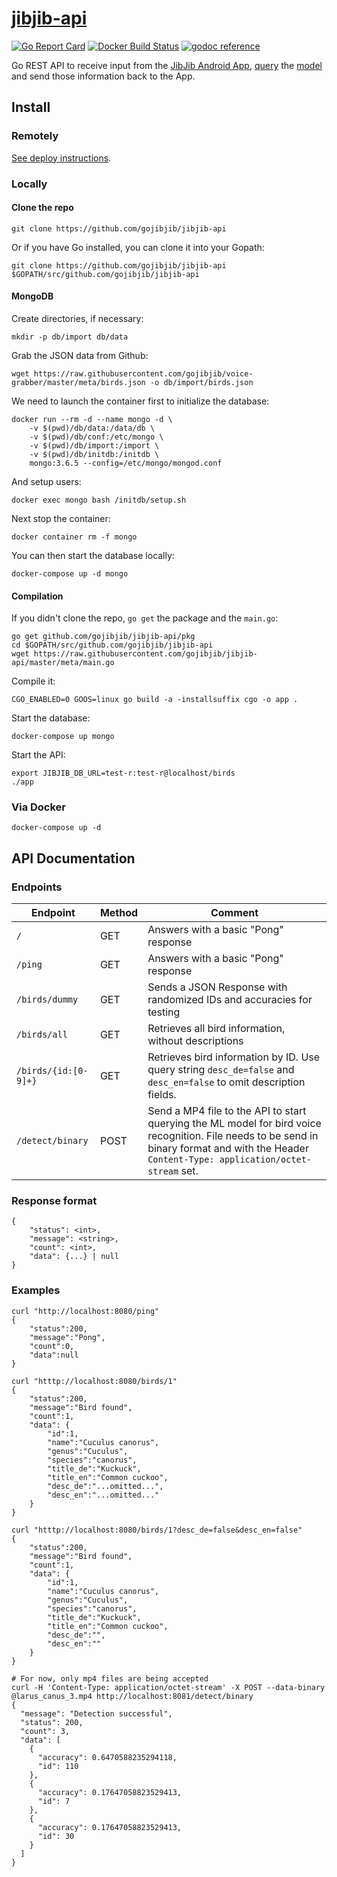 # [jibjib-api](https://github.com/gojibjib/jibjib-api)

[![Go Report Card](https://goreportcard.com/badge/github.com/gojibjib/gopeana)](https://goreportcard.com/report/github.com/gojibjib/jibjib-api) [![Docker Build Status](https://img.shields.io/docker/build/obitech/jibjib-api.svg)](https://hub.docker.com/r/obitech/jibjib-api/builds/)
[![godoc reference](https://img.shields.io/badge/godoc-reference-blue.svg)](https://godoc.org/github.com/gojibjib/jibjib-api/pkg/api)

Go REST API to receive input from the [JibJib Android App](https://github.com/gojibjib/jibjib), [query](https://github.com/gojibjib/jibjib-query) the [model](https://github.com/gojibjib/jibjib-model) and send those information back to the App.

## Install
### Remotely
[See deploy instructions](https://github.com/gojibjib/jibjib-api/tree/master/deploy).

### Locally
#### Clone the repo
```
git clone https://github.com/gojibjib/jibjib-api
```

Or if you have Go installed, you can clone it into your Gopath:

```
git clone https://github.com/gojibjib/jibjib-api $GOPATH/src/github.com/gojibjib/jibjib-api
```

#### MongoDB
Create directories, if necessary:

```
mkdir -p db/import db/data
```

Grab the JSON data from Github:

```
wget https://raw.githubusercontent.com/gojibjib/voice-grabber/master/meta/birds.json -o db/import/birds.json
```

We need to launch the container first to initialize the database:

```
docker run --rm -d --name mongo -d \
	-v $(pwd)/db/data:/data/db \
	-v $(pwd)/db/conf:/etc/mongo \
	-v $(pwd)/db/import:/import \
	-v $(pwd)/db/initdb:/initdb \
	mongo:3.6.5 --config=/etc/mongo/mongod.conf
```

And setup users:

```
docker exec mongo bash /initdb/setup.sh
```

Next stop the container:

```
docker container rm -f mongo
```

You can then start the database locally:

```
docker-compose up -d mongo
```


#### Compilation
If you didn't clone the repo, `go get` the package and the `main.go`:

```
go get github.com/gojibjib/jibjib-api/pkg
cd $GOPATH/src/github.com/gojibjib/jibjib-api
wget https://raw.githubusercontent.com/gojibjib/jibjib-api/master/meta/main.go 
```

Compile it:

```
CGO_ENABLED=0 GOOS=linux go build -a -installsuffix cgo -o app .
```

Start the database:

```
docker-compose up mongo
```

Start the API:

```
export JIBJIB_DB_URL=test-r:test-r@localhost/birds
./app
```

### Via Docker

```
docker-compose up -d
```

## API Documentation
### Endpoints

Endpoint|Method|Comment
---|---|---
`/`|GET|Answers with a basic "Pong" response
`/ping`|GET|Answers with a basic "Pong" response
`/birds/dummy`|GET|Sends a JSON Response with randomized IDs and accuracies for testing
`/birds/all`|GET|Retrieves all bird information, without descriptions
`/birds/{id:[0-9]+}`|GET|Retrieves bird information by ID. Use query string `desc_de=false` and `desc_en=false` to omit description fields.
`/detect/binary`|POST|Send a MP4 file to the API to start querying the ML model for bird voice recognition. File needs to be send in binary format and with the Header `Content-Type: application/octet-stream` set.

### Response format

```
{
    "status": <int>,
    "message": <string>,
    "count": <int>,
    "data": {...} | null
}
```

### Examples

```
curl "http://localhost:8080/ping"
{
    "status":200,
    "message":"Pong",
    "count":0,
    "data":null
}
```

```
curl "htttp://localhost:8080/birds/1"
{
    "status":200,
    "message":"Bird found",
    "count":1,
    "data": {
        "id":1,
        "name":"Cuculus canorus",
        "genus":"Cuculus",
        "species":"canorus",
        "title_de":"Kuckuck",
        "title_en":"Common cuckoo",
        "desc_de":"...omitted...",
        "desc_en":"...omitted..."
    }
}
```

```
curl "htttp://localhost:8080/birds/1?desc_de=false&desc_en=false"
{
    "status":200,
    "message":"Bird found",
    "count":1,
    "data": {
        "id":1,
        "name":"Cuculus canorus",
        "genus":"Cuculus",
        "species":"canorus",
        "title_de":"Kuckuck",
        "title_en":"Common cuckoo",
        "desc_de":"",
        "desc_en":""
    }
}
```

```
# For now, only mp4 files are being accepted
curl -H 'Content-Type: application/octet-stream' -X POST --data-binary @larus_canus_3.mp4 http://localhost:8081/detect/binary
{
  "message": "Detection successful",
  "status": 200,
  "count": 3,
  "data": [
    {
      "accuracy": 0.6470588235294118,
      "id": 110
    },
    {
      "accuracy": 0.17647058823529413,
      "id": 7
    },
    {
      "accuracy": 0.17647058823529413,
      "id": 30
    }
  ]
}
```